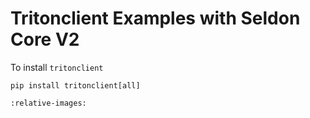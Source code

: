 # Tritonclient Examples with Seldon Core V2

To install `tritonclient`
```
pip install tritonclient[all]
```

```{include} ../../../../samples/k8s-tritonclient.md
:relative-images:
```
